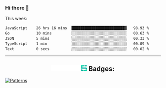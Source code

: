 ### Hi there 👋

This week:
<!--START_SECTION:waka-->

```txt
JavaScript    26 hrs 16 mins  ████████████████████████▓   98.93 %
Go            10 mins         ░░░░░░░░░░░░░░░░░░░░░░░░░   00.63 %
JSON          5 mins          ░░░░░░░░░░░░░░░░░░░░░░░░░   00.33 %
TypeScript    1 min           ░░░░░░░░░░░░░░░░░░░░░░░░░   00.09 %
Text          0 secs          ░░░░░░░░░░░░░░░░░░░░░░░░░   00.02 %
```

<!--END_SECTION:waka-->

---

<h2 style="text-align:center; font-weight: bold;" align="center"><img src="https://github.com/layer5io/layer5/blob/master/.github/assets/images/layer5/layer5-light-no-trim.svg" width="115px"> Badges: </h2>

<a href= "https://meshery.layer5.io/user/04079145-d65d-4d0f-a40e-533d358bea83?tab=badges"><img height="224px" src = "https://badges.layer5.io/assets/badges/patterns/patterns.png" alt = "Patterns" /></a>
